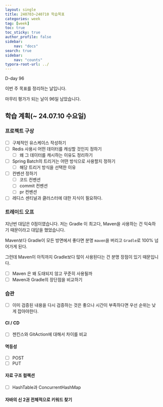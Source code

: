 ```yaml
---
layout: single
title: 240703~240710 학습목표
categories: week
tag: [week]
toc: true
toc_sticky: true
author_profile: false
sidebar:
    nav: "docs"
search: true
sidebar:
    nav: "counts"
typora-root-url: ../
---
```


D-day 96

이번 주 목표를 정리하는 날입니다.

마무리 평가가 되는 날이 96일 남았습니다.

  

## 학습 계획(~ 24.07.10 수요일)

### 프로젝트 구상

+ [ ] 구체적인 유스케이스 작성하기
+ [ ] Redis 사용시 어떤 데이터를 캐싱할 것인지 정하기
  + [ ] 왜 그 데이터를 캐시하는 이유도 정리하기
+ [ ] Spring Batch의 트리거는 어떤 방식으로 사용할지 정하기
  + [ ] 해당 트리거 방식을 선택한 이유
+ [ ] 컨벤션 정하기
  + [ ] 코드 컨벤션
  + [ ] commit 컨벤션
  + [ ] pr 컨벤션 
+ [ ] 레디스 센티널과 클러스터에 대한 지식이 필요하다.

### 트레이드 오프

지난번 대답은 0점이였습니다. 저는 Gradle 이 최고다, Maven을 사용하는 건 익숙하기 때문이라고 대답을 했었습니다.

Maven보다 Gradle이 모든 방면에서 좋다면 분명 `maven`을 버리고 `Gradle`로 100% 넘어가게 된다.

그런데 Maven이 아직까지 Gradle보다 많이 사용된다는 건 분명 장점이 있기 때문입니다.

+ [ ] Maven 은 왜 도태되지 않고 꾸준히 사용될까
+ [ ] Maven과 Gradle의 장단점을 비교하기

### 습관

+ [ ] 이미 검증된 내용을 다시 검증하는 것은 좋으나 시간이 부족하다면 우선 순위는 낮게 잡아야한다.

#### CI / CD

+ [ ] 젠킨스와 GitAction에 대해서 차이를 비교

#### 멱등성

+ [ ] POST
+ [ ] PUT

#### 자료 구조 컬렉션

+ [ ] HashTable과 ConcurrentHashMap

#### 자바의 신 2권 전체적으로 키워드 찾기


